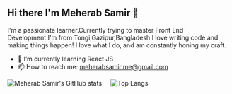 ## Hi there I'm Meherab Samir 👋
I'm a passionate learner.Currently trying to master Front End Development.I'm from Tongi,Gazipur,Bangladesh.I love writing code and making things happen! I love what I do, and am constantly honing my craft.

- 🌱 I’m currently learning React JS
- 📫 How to reach me: [meherabsamir.me@gmail.com](mailto:meherabsamir.me@gmail.com)

![Meherab Samir's GitHub stats](https://github-readme-stats.vercel.app/api?username=MeherabSamir&theme=cobalt)
&nbsp;&nbsp;&nbsp;&nbsp;![Top Langs](https://github-readme-stats.vercel.app/api/top-langs/?username=MeherabSamir&theme=cobalt)

<!--

- 🤔 I’m looking for help with ...
- 💬 Ask me about ...
- 😄 Pronouns: ...
- ⚡ Fun fact: ...
-->
